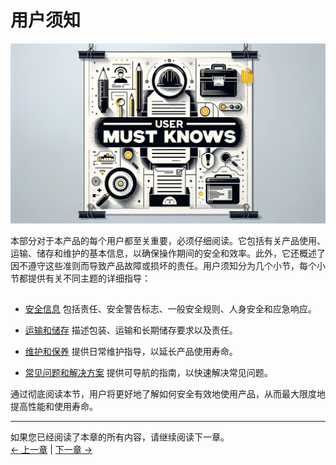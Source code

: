 # 用户须知

<img src="../resources/3-UserNotes/image/3-usermustknows-1.png" alt="img-1" width="800" height=“auto” /> <br>

本部分对于本产品的每个用户都至关重要，必须仔细阅读。它包括有关产品使用、运输、储存和维护的基本信息，以确保操作期间的安全和效率。此外，它还概述了因不遵守这些准则而导致产品故障或损坏的责任。用户须知分为几个小节，每个小节都提供有关不同主题的详细指导：

##

- [安全信息](3.1-SafetyInstruction.md)
包括责任、安全警告标志、一般安全规则、人身安全和应急响应。

- [运输和储存](3.2-TransportandStorage.md)
描述包装、运输和长期储存要求以及责任。

- [维护和保养](3.3-MaintenanceandCare.md)
提供日常维护指导，以延长产品使用寿命。

- [常见问题和解决方案](3.4-FAQsandSolutions.md)
提供可导航的指南，以快速解决常见问题。

通过彻底阅读本节，用户将更好地了解如何安全有效地使用产品，从而最大限度地提高性能和使用寿命。

----

如果您已经阅读了本章的所有内容，请继续阅读下一章。 <br>
[← 上一章](../2-ProductFeature/README.md) | [下一章 →](../4-FirstInstallAndUse/4-FirstInstallAndUse.md)